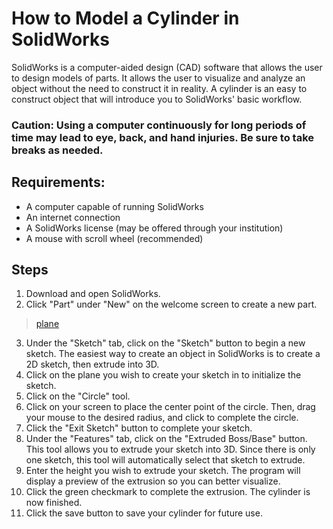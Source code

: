 # How to Model a Cylinder in SolidWorks

SolidWorks is a computer-aided design (CAD) software that allows the user to design models of parts. It allows the user to visualize and analyze an object without the need to construct it in reality. A cylinder is an easy to construct object that will introduce you to SolidWorks' basic workflow.
### Caution: Using a computer continuously for long periods of time may lead to eye, back, and hand injuries. Be sure to take breaks as needed.

## Requirements:

- A computer capable of running SolidWorks
- An internet connection
- A SolidWorks license (may be offered through your institution)
- A mouse with scroll wheel (recommended)

## Steps

1. Download and open SolidWorks.
2. Click "Part" under "New" on the welcome screen to create a new part.
>[plane](plane.png)
3. Under the "Sketch" tab, click on the "Sketch" button to begin a new sketch. The easiest way to create an object in SolidWorks is to create a 2D sketch, then extrude into 3D.
4. Click on the plane you wish to create your sketch in to initialize the sketch.
5. Click on the "Circle" tool.
6. Click on your screen to place the center point of the circle. Then, drag your mouse to the desired radius, and click to complete the circle.
7. Click the "Exit Sketch" button to complete your sketch.
8. Under the "Features" tab, click on the "Extruded Boss/Base" button. This tool allows you to extrude your sketch into 3D. Since there is only one sketch, this tool will automatically select that sketch to extrude.
9. Enter the height you wish to extrude your sketch. The program will display a preview of the extrusion so you can better visualize.
10. Click the green checkmark to complete the extrusion. The cylinder is now finished.
11. Click the save button to save your cylinder for future use.




[//]: # (These are reference links used in the body of this note and get stripped out when the markdown processor does its job. There is no need to format nicely because it shouldn't be seen. Thanks SO - http://stackoverflow.com/questions/4823468/store-comments-in-markdown-syntax)

   [dill]: <https://github.com/joemccann/dillinger>
   [git-repo-url]: <https://github.com/joemccann/dillinger.git>
   [john gruber]: <http://daringfireball.net>
   [df1]: <http://daringfireball.net/projects/markdown/>
   [markdown-it]: <https://github.com/markdown-it/markdown-it>
   [Ace Editor]: <http://ace.ajax.org>
   [node.js]: <http://nodejs.org>
   [Twitter Bootstrap]: <http://twitter.github.com/bootstrap/>
   [jQuery]: <http://jquery.com>
   [@tjholowaychuk]: <http://twitter.com/tjholowaychuk>
   [express]: <http://expressjs.com>
   [AngularJS]: <http://angularjs.org>
   [Gulp]: <http://gulpjs.com>

   [PlDb]: <https://github.com/joemccann/dillinger/tree/master/plugins/dropbox/README.md>
   [PlGh]: <https://github.com/joemccann/dillinger/tree/master/plugins/github/README.md>
   [PlGd]: <https://github.com/joemccann/dillinger/tree/master/plugins/googledrive/README.md>
   [PlOd]: <https://github.com/joemccann/dillinger/tree/master/plugins/onedrive/README.md>
   [PlMe]: <https://github.com/joemccann/dillinger/tree/master/plugins/medium/README.md>
   [PlGa]: <https://github.com/RahulHP/dillinger/blob/master/plugins/googleanalytics/README.md>
